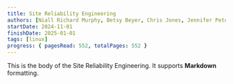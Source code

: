 ```yaml
---
title: Site Reliability Engineering
authors: [Niall Richard Murphy, Betsy Beyer, Chris Jones, Jennifer Petoff]
startDate: 2024-11-01
finishDate: 2025-01-01
tags: [linux]
progress: { pagesRead: 552, totalPages: 552 }
---
```

This is the body of the Site Reliability Engineering. It supports **Markdown** formatting.
